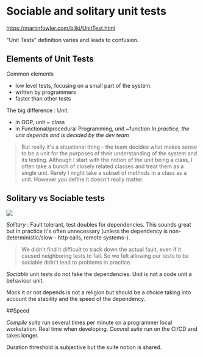 # Sociable and solitary unit tests
https://martinfowler.com/bliki/UnitTest.html

"Unit Tests" definition varies and leads to confusion.

## Elements of Unit Tests

Common elements
* low level tests, focusing on a small part of the system.
* written by programmers
* faster than other tests

The big difference : Unit.
* in OOP, unit ~ class
* in Functional/procedural Programming, unit ~function
*In practice, the unit depends and is decided by the dev team*

> But really it's a situational thing - the team decides what makes sense to be a unit for the purposes of their understanding of the system and its testing. Although I start with the notion of the unit being a class, I often take a bunch of closely related classes and treat them as a single unit. Rarely I might take a subset of methods in a class as a unit. However you define it doesn't really matter.

## Solitary vs Sociable tests

![](https://martinfowler.com/bliki/images/unitTest/isolate.png)

*Solitary* : Fault tolerant, test doubles for dependencies.
This sounds great but in practice it's often unnecessary (unless the dependency is non-deterministic/slow - http calls, remote systems-).

> We didn't find it difficult to track down the actual fault, even if it caused neighboring tests to fail. So we felt allowing our tests to be sociable didn't lead to problems in practice.

*Sociable* unit tests do not fake the dependencies. Unit is not a code unit a behaviour unit.

Mock it or not depends is not a religion but should be a choice taking into account the stability and the speed of the dependency.

##Speed

*Compile suite* run several times per minute on a programmer local workstation. Real time when developing.
*Commit suite* run on the CI/CD and takes longer.

Duration threshold is subjective but the suite notion is shared.
